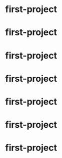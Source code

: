 # first-project

# first-project
# first-project
# first-project
# first-project
# first-project
# first-project
